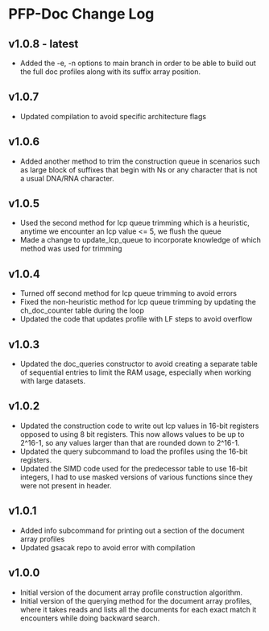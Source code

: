 # PFP-Doc Change Log

## v1.0.8 - latest
- Added the -e, -n options to main branch in order to be able
  to build out the full doc profiles along with its suffix array
  position.
  
## v1.0.7
- Updated compilation to avoid specific architecture flags

## v1.0.6
- Added another method to trim the construction queue in scenarios such as large block of suffixes that 
  begin with Ns or any character that is not a usual DNA/RNA character.

## v1.0.5
- Used the second method for lcp queue trimming which is a heuristic, anytime we encounter an lcp value <= 5, we flush the queue
- Made a change to update_lcp_queue to incorporate knowledge of which method was used for trimming

## v1.0.4 
- Turned off second method for lcp queue trimming to avoid errors
- Fixed the non-heuristic method for lcp queue trimming by updating the ch_doc_counter table 
  during the loop
- Updated the code that updates profile with LF steps to avoid overflow

## v1.0.3
- Updated the doc_queries constructor to avoid creating a separate table of sequential entries
  to limit the RAM usage, especially when working with large datasets.

## v1.0.2
- Updated the construction code to write out lcp values in 16-bit registers opposed to using 8 bit registers. This
  now allows values to be up to 2^16-1, so any values larger than that are rounded down to 2^16-1. 
- Updated the query subcommand to load the profiles using the 16-bit registers.
- Updated the SIMD code used for the predecessor table to use 16-bit integers, I had to use
  masked versions of various functions since they were not present in header.

## v1.0.1
- Added info subcommand for printing out a section of the document array profiles
- Updated gsacak repo to avoid error with compilation

## v1.0.0
- Initial version of the document array profile construction algorithm.
- Initial version of the querying method for the document array profiles, where it takes reads and lists all the documents for each exact match it encounters while doing backward search.